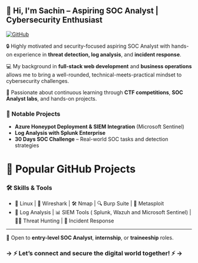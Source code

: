 ## 👋 Hi, I'm Sachin – Aspiring SOC Analyst | Cybersecurity Enthusiast

[![GitHub](https://img.shields.io/badge/GitHub-100000?style=for-the-badge&logo=github&logoColor=white)](https://github.com/sachinpatil-soc)

🔒 Highly motivated and security-focused aspiring SOC Analyst with hands-on experience in **threat detection, log analysis**, and **incident response**.

💻 My background in **full-stack web development** and **business operations** allows me to bring a well-rounded, technical-meets-practical mindset to cybersecurity challenges.

🎯 Passionate about continuous learning through **CTF competitions**, **SOC Analyst labs**, and hands-on projects.

### 🚀 Notable Projects
- **Azure Honeypot Deployment & SIEM Integration** (Microsoft Sentinel)
- **Log Analysis with Splunk Enterprise**
- **30 Days SOC Challenge** – Real-world SOC tasks and detection strategies

# 🚀 Popular GitHub Projects









### 🛠️ Skills & Tools
- 🐧 Linux | 📡 Wireshark | 🛠️ Nmap | 🔍 Burp Suite | 🎯 Metasploit  
- 🔐 Log Analysis | 📊 SIEM Tools ( Splunk, Wazuh and Microsoft Sentinel)  | 👨‍💻 Threat Hunting | 🚨 Incident Response

---

📩 Open to **entry-level SOC Analyst**, **internship**, or **traineeship** roles.  

### -> ⚡ Let’s connect and secure the digital world together!  ⚡ ->


